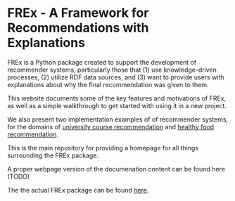 # FREx - A **F**ramework for **R**ecommendations with **Ex**planations

FREx is a Python package created to support the development of recommender systems,
particularly those that (1) use knowledge-driven processes, (2) utilize RDF data
sources, and (3) want to provide users with explanations about why the final 
recommendation was given to them.

This website documents some of the key features and motivations of FREx, as
well as a simple walkthrough to get started with using it in a new project.

We also present two implementation examples of of recommender systems, for
the domains of [university course recommendation](/pages/escore.html) and 
[healthy food recommendation](/pages/food.html).  

This is the main repository for providing a homepage for all things surrounding the FREx package.

A proper webpage version of the documenation content can be found here (TODO)

The the actual FREx package can be found [here](https://github.com/solashirai/explainablerecommenderframework).
